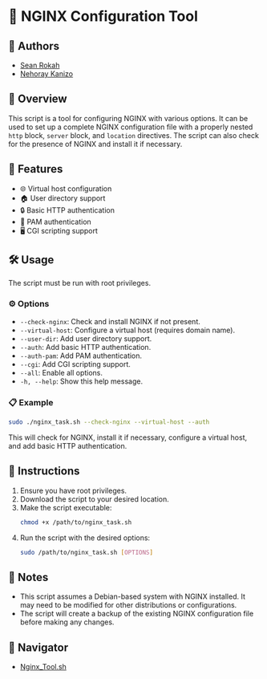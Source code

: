 # 🚀 NGINX Configuration Tool

## 👥 Authors
- [Sean Rokah](https://github.com/seanrokah)
- [Nehoray Kanizo](https://github.com/NehorayK)

## 📄 Overview
This script is a tool for configuring NGINX with various options. It can be used to set up a complete NGINX configuration file with a properly nested `http` block, `server` block, and `location` directives. The script can also check for the presence of NGINX and install it if necessary.

## 🌟 Features
- 🌐 Virtual host configuration
- 🏠 User directory support
- 🔒 Basic HTTP authentication
- 🔐 PAM authentication
- 🖥️ CGI scripting support

## 🛠️ Usage
The script must be run with root privileges.

### ⚙️ Options
- `--check-nginx`: Check and install NGINX if not present.
- `--virtual-host`: Configure a virtual host (requires domain name).
- `--user-dir`: Add user directory support.
- `--auth`: Add basic HTTP authentication.
- `--auth-pam`: Add PAM authentication.
- `--cgi`: Add CGI scripting support.
- `--all`: Enable all options.
- `-h, --help`: Show this help message.

### 📋 Example
```bash
sudo ./nginx_task.sh --check-nginx --virtual-host --auth
```
This will check for NGINX, install it if necessary, configure a virtual host, and add basic HTTP authentication.

## 📜 Instructions
1. Ensure you have root privileges.
2. Download the script to your desired location.
3. Make the script executable:
    ```bash
    chmod +x /path/to/nginx_task.sh
    ```
4. Run the script with the desired options:
    ```bash
    sudo /path/to/nginx_task.sh [OPTIONS]
    ```

## 📝 Notes
- This script assumes a Debian-based system with NGINX installed. It may need to be modified for other distributions or configurations.
- The script will create a backup of the existing NGINX configuration file before making any changes.

## 📂 Navigator 
- [Nginx_Tool.sh](./Task/Nginx_Tool.sh)
